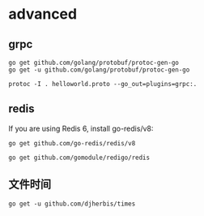 # advanced

## grpc

```shell
go get github.com/golang/protobuf/protoc-gen-go
go get -u github.com/golang/protobuf/protoc-gen-go
```

```shell
protoc -I . helloworld.proto --go_out=plugins=grpc:.
```

## redis

If you are using Redis 6, install go-redis/v8:
```shell
go get github.com/go-redis/redis/v8
```

```shell
go get github.com/gomodule/redigo/redis
```

## 文件时间

```shell
go get -u github.com/djherbis/times
```